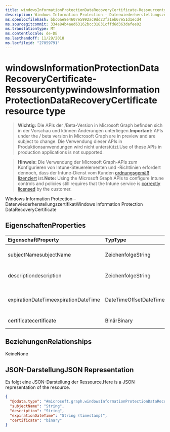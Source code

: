 ```yaml
---
title: windowsInformationProtectionDataRecoveryCertificate-Ressourcentyp
description: Windows Information Protection – Datenwiederherstellungszertifikat
ms.openlocfilehash: bbc6ae8e4607e5992ac9dd23fa1eb67e51d1ecd4
ms.sourcegitcommit: 334e84b4aed63162bcc31831cffd6d363dafee02
ms.translationtype: MT
ms.contentlocale: de-DE
ms.lasthandoff: 11/29/2018
ms.locfileid: "27059791"
---
```

# <a name="windowsinformationprotectiondatarecoverycertificate-resource-type"></a><span data-ttu-id="6e3c9-103">windowsInformationProtectionDataRecoveryCertificate-Ressourcentyp</span><span class="sxs-lookup"><span data-stu-id="6e3c9-103">windowsInformationProtectionDataRecoveryCertificate resource type</span></span>

> <span data-ttu-id="6e3c9-104">**Wichtig:** Die APIs der /Beta-Version in Microsoft Graph befinden sich in der Vorschau und können Änderungen unterliegen.</span><span class="sxs-lookup"><span data-stu-id="6e3c9-104">**Important:** APIs under the / beta version in Microsoft Graph are in preview and are subject to change.</span></span> <span data-ttu-id="6e3c9-105">Die Verwendung dieser APIs in Produktionsanwendungen wird nicht unterstützt.</span><span class="sxs-lookup"><span data-stu-id="6e3c9-105">Use of these APIs in production applications is not supported.</span></span>

> <span data-ttu-id="6e3c9-106">**Hinweis:** Die Verwendung der Microsoft Graph-APIs zum Konfigurieren von Intune-Steuerelementen und -Richtlinien erfordert dennoch, dass der Intune-Dienst vom Kunden [ordnungsgemäß lizenziert](https://go.microsoft.com/fwlink/?linkid=839381) ist.</span><span class="sxs-lookup"><span data-stu-id="6e3c9-106">**Note:** Using the Microsoft Graph APIs to configure Intune controls and policies still requires that the Intune service is [correctly licensed](https://go.microsoft.com/fwlink/?linkid=839381) by the customer.</span></span>

<span data-ttu-id="6e3c9-107">Windows Information Protection – Datenwiederherstellungszertifikat</span><span class="sxs-lookup"><span data-stu-id="6e3c9-107">Windows Information Protection DataRecoveryCertificate</span></span>
## <a name="properties"></a><span data-ttu-id="6e3c9-108">Eigenschaften</span><span class="sxs-lookup"><span data-stu-id="6e3c9-108">Properties</span></span>
|<span data-ttu-id="6e3c9-109">Eigenschaft</span><span class="sxs-lookup"><span data-stu-id="6e3c9-109">Property</span></span>|<span data-ttu-id="6e3c9-110">Typ</span><span class="sxs-lookup"><span data-stu-id="6e3c9-110">Type</span></span>|<span data-ttu-id="6e3c9-111">Beschreibung</span><span class="sxs-lookup"><span data-stu-id="6e3c9-111">Description</span></span>|
|:---|:---|:---|
|<span data-ttu-id="6e3c9-112">subjectName</span><span class="sxs-lookup"><span data-stu-id="6e3c9-112">subjectName</span></span>|<span data-ttu-id="6e3c9-113">Zeichenfolge</span><span class="sxs-lookup"><span data-stu-id="6e3c9-113">String</span></span>|<span data-ttu-id="6e3c9-114">Antragstellername des Datenwiederherstellungszertifikats</span><span class="sxs-lookup"><span data-stu-id="6e3c9-114">Data recovery Certificate subject name</span></span>|
|<span data-ttu-id="6e3c9-115">description</span><span class="sxs-lookup"><span data-stu-id="6e3c9-115">description</span></span>|<span data-ttu-id="6e3c9-116">Zeichenfolge</span><span class="sxs-lookup"><span data-stu-id="6e3c9-116">String</span></span>|<span data-ttu-id="6e3c9-117">Beschreibung des Datenwiederherstellungszertifikats</span><span class="sxs-lookup"><span data-stu-id="6e3c9-117">Data recovery Certificate description</span></span>|
|<span data-ttu-id="6e3c9-118">expirationDateTime</span><span class="sxs-lookup"><span data-stu-id="6e3c9-118">expirationDateTime</span></span>|<span data-ttu-id="6e3c9-119">DateTimeOffset</span><span class="sxs-lookup"><span data-stu-id="6e3c9-119">DateTimeOffset</span></span>|<span data-ttu-id="6e3c9-120">Ablaufdatum des Datenwiederherstellungszertifikats</span><span class="sxs-lookup"><span data-stu-id="6e3c9-120">Data recovery Certificate expiration datetime</span></span>|
|<span data-ttu-id="6e3c9-121">certificate</span><span class="sxs-lookup"><span data-stu-id="6e3c9-121">certificate</span></span>|<span data-ttu-id="6e3c9-122">Binär</span><span class="sxs-lookup"><span data-stu-id="6e3c9-122">Binary</span></span>|<span data-ttu-id="6e3c9-123">Datenwiederherstellungszertifikat</span><span class="sxs-lookup"><span data-stu-id="6e3c9-123">Data recovery Certificate</span></span>|

## <a name="relationships"></a><span data-ttu-id="6e3c9-124">Beziehungen</span><span class="sxs-lookup"><span data-stu-id="6e3c9-124">Relationships</span></span>
<span data-ttu-id="6e3c9-125">Keine</span><span class="sxs-lookup"><span data-stu-id="6e3c9-125">None</span></span>
## <a name="json-representation"></a><span data-ttu-id="6e3c9-126">JSON-Darstellung</span><span class="sxs-lookup"><span data-stu-id="6e3c9-126">JSON Representation</span></span>
<span data-ttu-id="6e3c9-127">Es folgt eine JSON-Darstellung der Ressource.</span><span class="sxs-lookup"><span data-stu-id="6e3c9-127">Here is a JSON representation of the resource.</span></span>
<!-- {
  "blockType": "resource",
  "@odata.type": "microsoft.graph.windowsInformationProtectionDataRecoveryCertificate"
}
-->
``` json
{
  "@odata.type": "#microsoft.graph.windowsInformationProtectionDataRecoveryCertificate",
  "subjectName": "String",
  "description": "String",
  "expirationDateTime": "String (timestamp)",
  "certificate": "binary"
}
```





